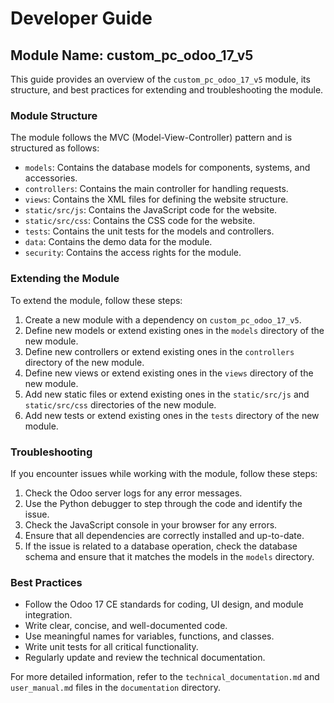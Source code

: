 # Developer Guide

## Module Name: custom_pc_odoo_17_v5

This guide provides an overview of the `custom_pc_odoo_17_v5` module, its structure, and best practices for extending and troubleshooting the module.

### Module Structure

The module follows the MVC (Model-View-Controller) pattern and is structured as follows:

- `models`: Contains the database models for components, systems, and accessories.
- `controllers`: Contains the main controller for handling requests.
- `views`: Contains the XML files for defining the website structure.
- `static/src/js`: Contains the JavaScript code for the website.
- `static/src/css`: Contains the CSS code for the website.
- `tests`: Contains the unit tests for the models and controllers.
- `data`: Contains the demo data for the module.
- `security`: Contains the access rights for the module.

### Extending the Module

To extend the module, follow these steps:

1. Create a new module with a dependency on `custom_pc_odoo_17_v5`.
2. Define new models or extend existing ones in the `models` directory of the new module.
3. Define new controllers or extend existing ones in the `controllers` directory of the new module.
4. Define new views or extend existing ones in the `views` directory of the new module.
5. Add new static files or extend existing ones in the `static/src/js` and `static/src/css` directories of the new module.
6. Add new tests or extend existing ones in the `tests` directory of the new module.

### Troubleshooting

If you encounter issues while working with the module, follow these steps:

1. Check the Odoo server logs for any error messages.
2. Use the Python debugger to step through the code and identify the issue.
3. Check the JavaScript console in your browser for any errors.
4. Ensure that all dependencies are correctly installed and up-to-date.
5. If the issue is related to a database operation, check the database schema and ensure that it matches the models in the `models` directory.

### Best Practices

- Follow the Odoo 17 CE standards for coding, UI design, and module integration.
- Write clear, concise, and well-documented code.
- Use meaningful names for variables, functions, and classes.
- Write unit tests for all critical functionality.
- Regularly update and review the technical documentation.

For more detailed information, refer to the `technical_documentation.md` and `user_manual.md` files in the `documentation` directory.